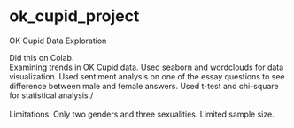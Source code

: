 # ok_cupid_project
OK Cupid Data Exploration

Did this on Colab. <br>
Examining trends in OK Cupid data. Used seaborn and wordclouds for data visualization. Used sentiment analysis on one of the essay questions to see difference between male and female answers. Used t-test and chi-square for statistical analysis./<br> <br>
Limitations:
Only two genders and three sexualities. Limited sample size.
